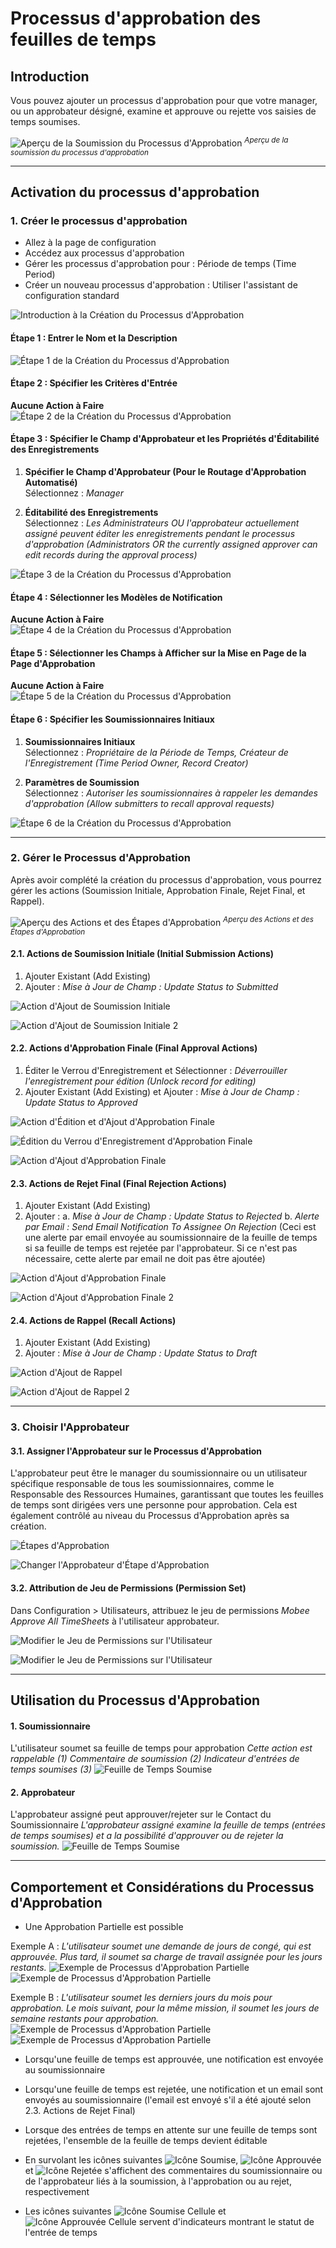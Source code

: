# Processus d'approbation des feuilles de temps

## Introduction

Vous pouvez ajouter un processus d'approbation pour que votre manager, ou un approbateur désigné, examine et approuve ou rejette vos saisies de temps soumises.

![Aperçu de la Soumission du Processus d'Approbation](images/APImg/approvalProcessCreation/approvalProcessPreview.png "Aperçu de la Soumission du Processus d'Approbation")
<sup>*Aperçu de la soumission du processus d'approbation*</sup>

---

## Activation du processus d'approbation

### 1. Créer le processus d'approbation

- Allez à la page de configuration
- Accédez aux processus d'approbation
- Gérer les processus d'approbation pour : Période de temps (Time Period)
- Créer un nouveau processus d'approbation : Utiliser l'assistant de configuration standard

![Introduction à la Création du Processus d'Approbation](images/APImg/approvalProcessCreation/approvalProcessCreationIntro.png "Introduction à la Création du Processus d'Approbation")

#### Étape 1 : Entrer le Nom et la Description

![Étape 1 de la Création du Processus d'Approbation](images/APImg/approvalProcessCreation/approvalProcessCreationStep1.png "Étape 1 de la Création du Processus d'Approbation")

#### Étape 2 : Spécifier les Critères d'Entrée

**Aucune Action à Faire**
![Étape 2 de la Création du Processus d'Approbation](images/APImg/approvalProcessCreation/approvalProcessCreationStep2.png "Étape 2 de la Création du Processus d'Approbation")

#### Étape 3 : Spécifier le Champ d'Approbateur et les Propriétés d'Éditabilité des Enregistrements

1. **Spécifier le Champ d'Approbateur (Pour le Routage d'Approbation Automatisé)**  
   Sélectionnez : *Manager*

2. **Éditabilité des Enregistrements**  
   Sélectionnez : *Les Administrateurs OU l'approbateur actuellement assigné peuvent éditer les enregistrements pendant le processus d'approbation (Administrators OR the currently assigned approver can edit records during the approval process)*  

![Étape 3 de la Création du Processus d'Approbation](images/APImg/approvalProcessCreation/approvalProcessCreationStep3.png "Étape 3 de la Création du Processus d'Approbation")

#### Étape 4 : Sélectionner les Modèles de Notification

**Aucune Action à Faire**
![Étape 4 de la Création du Processus d'Approbation](images/APImg/approvalProcessCreation/approvalProcessCreationStep4.png "Étape 4 de la Création du Processus d'Approbation")

#### Étape 5 : Sélectionner les Champs à Afficher sur la Mise en Page de la Page d'Approbation

**Aucune Action à Faire**
![Étape 5 de la Création du Processus d'Approbation](images/APImg/approvalProcessCreation/approvalProcessCreationStep5.png "Étape 5 de la Création du Processus d'Approbation")

#### Étape 6 : Spécifier les Soumissionnaires Initiaux

1. **Soumissionnaires Initiaux**  
   Sélectionnez : *Propriétaire de la Période de Temps, Créateur de l'Enregistrement (Time Period Owner, Record Creator)*

2. **Paramètres de Soumission**  
   Sélectionnez : *Autoriser les soumissionnaires à rappeler les demandes d'approbation (Allow submitters to recall approval requests)*  

![Étape 6 de la Création du Processus d'Approbation](images/APImg/approvalProcessCreation/approvalProcessCreationStep6.png "Étape 6 de la Création du Processus d'Approbation")

---

### 2. Gérer le Processus d'Approbation

Après avoir complété la création du processus d'approbation, vous pourrez gérer les actions (Soumission Initiale, Approbation Finale, Rejet Final, et Rappel).

![Aperçu des Actions et des Étapes d'Approbation](images/APImg/approvalProcessManagement/actionsAndApprovalStepsPreview.png "Aperçu des Actions et des Étapes d'Approbation")
<sup>*Aperçu des Actions et des Étapes d'Approbation*</sup>

#### 2.1. Actions de Soumission Initiale (Initial Submission Actions)

1. Ajouter Existant (Add Existing)
2. Ajouter : *Mise à Jour de Champ : Update Status to Submitted*

![Action d'Ajout de Soumission Initiale](images/APImg/approvalProcessManagement/initialSubmissionAddAction.png "Action d'Ajout de Soumission Initiale")

![Action d'Ajout de Soumission Initiale 2](images/APImg/approvalProcessManagement/initialSubmissionAddAction2.png "Action d'Ajout de Soumission Initiale")

#### 2.2. Actions d'Approbation Finale (Final Approval Actions)

1. Éditer le Verrou d'Enregistrement et Sélectionner : *Déverrouiller l'enregistrement pour édition (Unlock record for editing)*
2. Ajouter Existant (Add Existing) et Ajouter : *Mise à Jour de Champ : Update Status to Approved*

![Action d'Édition et d'Ajout d'Approbation Finale](images/APImg/approvalProcessManagement/finalApprovalAddAction.png "Action d'Édition et d'Ajout d'Approbation Finale")

![Édition du Verrou d'Enregistrement d'Approbation Finale](images/APImg/approvalProcessManagement/finalApprovalAddAction1.png "Édition du Verrou d'Enregistrement d'Approbation Finale")

![Action d'Ajout d'Approbation Finale](images/APImg/approvalProcessManagement/finalApprovalAddAction2.png "Action d'Ajout d'Approbation Finale")

#### 2.3. Actions de Rejet Final (Final Rejection Actions)

1. Ajouter Existant (Add Existing)
2. Ajouter : 
    a. *Mise à Jour de Champ : Update Status to Rejected*
    b. *Alerte par Email : Send Email Notification To Assignee On Rejection* (Ceci est une alerte par email envoyée au soumissionnaire de la feuille de temps si sa feuille de temps est rejetée par l'approbateur. Si ce n'est pas nécessaire, cette alerte par email ne doit pas être ajoutée)

![Action d'Ajout d'Approbation Finale](images/APImg/approvalProcessManagement/finalRejectionAddAction.png "Action d'Ajout d'Approbation Finale")

![Action d'Ajout d'Approbation Finale 2](images/APImg/approvalProcessManagement/finalRejectionAddAction2.png "Action d'Ajout d'Approbation Finale")

#### 2.4. Actions de Rappel (Recall Actions)

1. Ajouter Existant (Add Existing)
2. Ajouter : *Mise à Jour de Champ : Update Status to Draft*

![Action d'Ajout de Rappel](images/APImg/approvalProcessManagement/recallAddAction.png "Action d'Ajout de Rappel")

![Action d'Ajout de Rappel 2](images/APImg/approvalProcessManagement/recallAddAction1.png "Action d'Ajout de Rappel")

---

### 3. Choisir l'Approbateur

#### 3.1. Assigner l'Approbateur sur le Processus d'Approbation

L'approbateur peut être le manager du soumissionnaire ou un utilisateur spécifique responsable de tous les soumissionnaires, comme le Responsable des Ressources Humaines, garantissant que toutes les feuilles de temps sont dirigées vers une personne pour approbation. Cela est également contrôlé au niveau du Processus d'Approbation après sa création.

![Étapes d'Approbation](images/APImg/approvalProcessManagement/approvalStepsEdit.png "Étapes d'Approbation")

![Changer l'Approbateur d'Étape d'Approbation](images/APImg/approvalProcessManagement/approvalStepsEditStep3.png "Changer l'Approbateur d'Étape d'Approbation")

#### 3.2. Attribution de Jeu de Permissions (Permission Set)

Dans Configuration > Utilisateurs, attribuez le jeu de permissions *Mobee Approve All TimeSheets* à l'utilisateur approbateur.

![Modifier le Jeu de Permissions sur l'Utilisateur](images/APImg/approvalProcessManagement/editPermissionSetOnUser.png "Modifier le Jeu de Permissions sur l'Utilisateur")

![Modifier le Jeu de Permissions sur l'Utilisateur](images/APImg/approvalProcessManagement/editPermissionSetOnUser2.png "Modifier le Jeu de Permissions sur l'Utilisateur")

---

## Utilisation du Processus d'Approbation

#### 1. Soumissionnaire
L'utilisateur soumet sa feuille de temps pour approbation
*Cette action est rappelable (1)*
*Commentaire de soumission (2)*
*Indicateur d'entrées de temps soumises (3)*
![Feuille de Temps Soumise](images/APImg/approvalProcessBehavior/submittedTimeSheet.png "Feuille de Temps Soumise")

#### 2. Approbateur
L'approbateur assigné peut approuver/rejeter sur le Contact du Soumissionnaire
*L'approbateur assigné examine la feuille de temps (entrées de temps soumises) et a la possibilité d'approuver ou de rejeter la soumission.*
![Feuille de Temps Soumise](images/APImg/approvalProcessBehavior/submittedTimeSheet2.png "Feuille de Temps Soumise")

---

## Comportement et Considérations du Processus d'Approbation

- Une Approbation Partielle est possible

Exemple A :
*L'utilisateur soumet une demande de jours de congé, qui est approuvée. Plus tard, il soumet sa charge de travail assignée pour les jours restants.*
![Exemple de Processus d'Approbation Partielle](images/APImg/approvalProcessBehavior/partialApprovalExample1.png "Exemple de Processus d'Approbation Partielle")
![Exemple de Processus d'Approbation Partielle](images/APImg/approvalProcessBehavior/partialApprovalExample2.png "Exemple de Processus d'Approbation Partielle")

Exemple B : 
*L'utilisateur soumet les derniers jours du mois pour approbation. Le mois suivant, pour la même mission, il soumet les jours de semaine restants pour approbation.*
![Exemple de Processus d'Approbation Partielle](images/APImg/approvalProcessBehavior/partialApprovalExample3.png "Exemple de Processus d'Approbation Partielle")
![Exemple de Processus d'Approbation Partielle](images/APImg/approvalProcessBehavior/partialApprovalExample4.png "Exemple de Processus d'Approbation Partielle")

- Lorsqu'une feuille de temps est approuvée, une notification est envoyée au soumissionnaire

- Lorsqu'une feuille de temps est rejetée, une notification et un email sont envoyés au soumissionnaire (l'email est envoyé s'il a été ajouté selon 2.3. Actions de Rejet Final)

- Lorsque des entrées de temps en attente sur une feuille de temps sont rejetées, l'ensemble de la feuille de temps devient éditable

- En survolant les icônes suivantes ![Icône Soumise](images/APImg/approvalProcessBehavior/submittedIcon.png "Icône Soumise"), ![Icône Approuvée](images/APImg/approvalProcessBehavior/approvedIcon.png "Icône Approuvée") et ![Icône Rejetée](images/APImg/approvalProcessBehavior/rejectedIcon.png "Icône Rejetée") s'affichent des commentaires du soumissionnaire ou de l'approbateur liés à la soumission, à l'approbation ou au rejet, respectivement

- Les icônes suivantes ![Icône Soumise Cellule](images/APImg/approvalProcessBehavior/submittedIconCell.png "Icône Soumise Cellule") et ![Icône Approuvée Cellule](images/APImg/approvalProcessBehavior/approvedIconCell.png "Icône Approuvée Cellule") servent d'indicateurs montrant le statut de l'entrée de temps